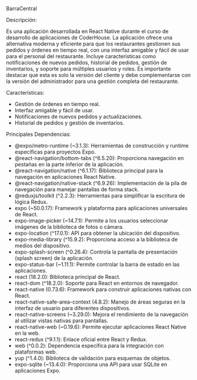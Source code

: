 BarraCentral

Descripción:

Es una aplicación desarrollada en React Native durante el curso de desarrollo de aplicaciones de CoderHouse. La aplicación ofrece una alternativa moderna y eficiente para que los restaurantes gestionen sus pedidos y órdenes en tiempo real, con una interfaz amigable y fácil de usar para el personal del restaurante. Incluye características como notificaciones de nuevos pedidos, historial de pedidos, gestión de inventarios, y soporte para múltiples usuarios y roles. Es importante destacar que esta es solo la versión del cliente y debe complementarse con la versión del administrador para una gestión completa del restaurante.

Características:

- Gestión de órdenes en tiempo real.
- Interfaz amigable y fácil de usar.
- Notificaciones de nuevos pedidos y actualizaciones.
- Historial de pedidos y gestión de inventarios.

Principales Dependencias:

- @expo/metro-runtime (~3.1.3): Herramientas de construcción y runtime específicas para proyectos Expo.
- @react-navigation/bottom-tabs (^6.5.20): Proporciona navegación en pestañas en la parte inferior de la aplicación.
- @react-navigation/native (^6.1.17): Biblioteca principal para la navegación en aplicaciones React Native.
- @react-navigation/native-stack (^6.9.26): Implementación de la pila de navegación para manejar pantallas de forma stack.
- @reduxjs/toolkit (^2.2.3): Herramientas para simplificar la escritura de lógica Redux.
- expo (~50.0.17): Framework y plataforma para aplicaciones universales de React.
- expo-image-picker (~14.7.1): Permite a los usuarios seleccionar imágenes de la biblioteca de fotos o cámara.
- expo-location (^17.0.1): API para obtener la ubicación del dispositivo.
- expo-media-library (^15.9.2): Proporciona acceso a la biblioteca de medios del dispositivo.
- expo-splash-screen (^0.26.4): Controla la pantalla de presentación (splash screen) de la aplicación.
- expo-status-bar (~1.11.1): Permite controlar la barra de estado en las aplicaciones.
- react (18.2.0): Biblioteca principal de React.
- react-dom (^18.2.0): Soporte para React en entornos de navegador.
- react-native (0.73.6): Framework para construir aplicaciones nativas con React.
- react-native-safe-area-context (4.8.2): Manejo de áreas seguras en la interfaz de usuario para diferentes dispositivos.
- react-native-screens (~3.29.0): Mejora el rendimiento de la navegación al utilizar vistas nativas para pantallas.
- react-native-web (~0.19.6): Permite ejecutar aplicaciones React Native en la web.
- react-redux (^9.1.1): Enlace oficial entre React y Redux.
- web (^0.0.2): Dependencia específica para la integración con plataformas web.
- yup (^1.4.0): Biblioteca de validación para esquemas de objetos.
- expo-sqlite (~13.4.0): Proporciona una API para usar SQLite en aplicaciones Expo.

